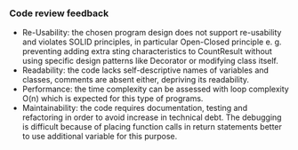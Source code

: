 ### Code review feedback

- Re-Usability: the chosen program design does not support re-usability and violates SOLID principles, in particular
Open-Closed principle e. g. preventing adding extra sting characteristics to CountResult without using specific design patterns like Decorator or modifying class itself.
- Readability: the code lacks self-descriptive names of variables and classes, comments are absent either, depriving its readability.
- Performance: the time complexity can be assessed with loop complexity O(n) which is expected for this type of programs.
- Maintainability: the code requires documentation, testing and refactoring in order to avoid increase in technical debt. The debugging is difficult because of placing function calls in return statements better to use additional variable for this purpose.